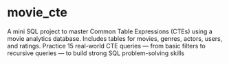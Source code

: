 # movie_cte
A mini SQL project to master Common Table Expressions (CTEs) using a movie analytics database. Includes tables for movies, genres, actors, users, and ratings. Practice 15 real-world CTE queries — from basic filters to recursive queries — to build strong SQL problem-solving skills
